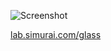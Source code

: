 ![Screenshot](http://lab.simurai.com/glass/screenshot.jpg)

[lab.simurai.com/glass](http://lab.simurai.com/glass)